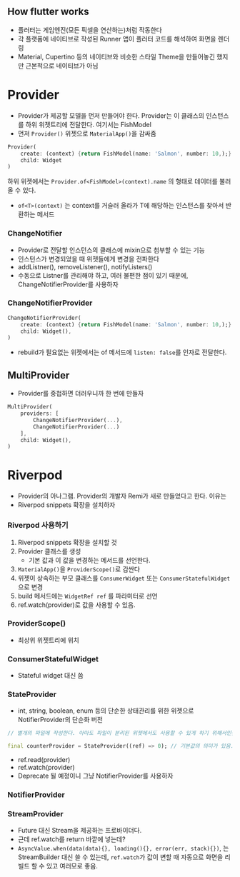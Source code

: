 ## How flutter works

- 플러터는 게임엔진(모든 픽셀을 연산하는)처럼 작동한다
- 각 플랫폼에 네이티브로 작성된 Runner 앱이 플러터 코드를 해석하여 화면을 렌더링
- Material, Cupertino 등의 네이티브와 비슷한 스타일 Theme을 만들어놓긴 했지만 근본적으로 네이티브가 아님

# Provider

- Provider가 제공할 모델을 먼저 만들어야 한다. Provider는 이 클래스의 인스턴스를 하위 위젯트리에 전달한다. 여기서는 FishModel
- 먼저 `Provider()` 위젯으로 `MaterialApp()`을 감싸줌

```dart
Provider(
	create: (context) {return FishModel(name: 'Salmon', number: 10,);}
	child: Widget
)
```

하위 위젯에서는 `Provider.of<FishModel>(context).name` 의 형태로 데이터를 불러올 수 있다.

- `of<T>(context)` 는 context를 거슬러 올라가 T에 해당하는 인스턴스를 찾아서 반환하는 메서드

### ChangeNotifier

- Provider로 전달할 인스턴스의 클래스에 mixin으로 첨부할 수 있는 기능
- 인스턴스가 변경되었을 때 위젯들에게 변경을 전파한다
- addListner(), removeListener(), notifyListers()
- 수동으로 Listner를 관리해야 하고, 여러 불편한 점이 있기 때문에, ChangeNotifierProvider를 사용하자

### ChangeNotifierProvider

```dart
ChangeNotifierProvider(
	create: (context) {return FishModel(name: 'Salmon', number: 10,);}
	child: Widget(),
)
```

- rebuild가 필요없는 위젯에서는 of 메서드에 `listen: false`를 인자로 전달한다.

## MultiProvider

- Provider를 중첩하면 더러우니까 한 번에 만들자

```dart
MultiProvider(
	providers: [
		ChangeNotifierProvider(...),
		ChangeNotifierProvider(...)
	],
	child: Widget(),
)
```

# Riverpod

- Provider의 아나그램. Provider의 개발자 Remi가 새로 만들었다고 한다. 이유는
- Riverpod snippets 확장을 설치하자

### Riverpod 사용하기

1. Riverpod snippets 확장을 설치할 것
2. Provider 클래스를 생성
	- 기본 값과 이 값을 변경하는 메서드를 선언한다.
3. `MaterialApp()`을 `ProviderScope()`로 감싼다
4. 위젯이 상속하는 부모 클래스를 `ConsumerWidget` 또는 `ConsumerStatefulWidget` 으로 변경
5. build 메서드에는 `WidgetRef ref` 를 파라미터로 선언
6. ref.watch(provider)로 값을 사용할 수 있음.

### ProviderScope()

- 최상위 위젯트리에 위치

### ConsumerStatefulWidget

- Stateful widget 대신 씀

### StateProvider

- int, string, boolean, enum 등의 단순한 상태관리를 위한 위젯으로 NotifierProvider의 단순화 버전

```dart
// 별개의 파일에 작성한다. 아마도 파일이 분리된 위젯에서도 사용할 수 있게 하기 위해서인듯?

final counterProvider = StateProvider((ref) => 0); // 기본값의 의미가 있음.
```

- ref.read(provider)
- ref.watch(provider)
- Deprecate 될 예정이니 그냥 NotifierProvider를 사용하자

### NotifierProvider

### StreamProvider

- Future 대신 Stream을 제공하는 프로바이더다.
- 근데 ref.watch를 return 바깥에 넣는데?
- `AsyncValue.when(data(data){}, loading(){}, error(err, stack){})`, 는 StreamBuilder 대신 쓸 수 있는데, `ref.watch`가 값이 변할 때 자동으로 화면을 리빌드 할 수 있고 여러모로 좋음.

